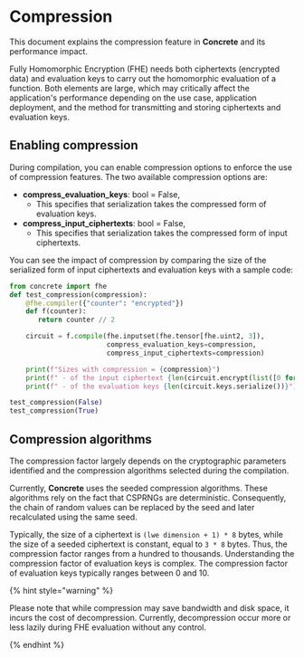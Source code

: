 # Compression
This document explains the compression feature in **Concrete** and its performance impact.

Fully Homomorphic Encryption (FHE) needs both ciphertexts (encrypted data) and evaluation keys to carry out the homomorphic evaluation of a function. Both elements are large, which may critically affect the application's performance depending on the use case, application deployment, and the method for transmitting and storing ciphertexts and evaluation keys.

## Enabling compression
During compilation, you can enable compression options to enforce the use of compression features. The two available compression options are:

* **compress\_evaluation\_keys**: bool = False,
    - This specifies that serialization takes the compressed form of evaluation keys.
* **compress\_input\_ciphertexts**: bool = False,
    * This specifies that serialization takes the compressed form of input ciphertexts.

You can see the impact of compression by comparing the size of the serialized form of input ciphertexts and evaluation keys with a sample code:

```python
from concrete import fhe
def test_compression(compression):
    @fhe.compiler({"counter": "encrypted"})
    def f(counter):
       return counter // 2

    circuit = f.compile(fhe.inputset(fhe.tensor[fhe.uint2, 3]),
                        compress_evaluation_keys=compression,
                        compress_input_ciphertexts=compression)

    print(f"Sizes with compression = {compression}")
    print(f" - of the input ciphertext {len(circuit.encrypt(list([0 for i in range(3)])).serialize())}")
    print(f" - of the evaluation keys {len(circuit.keys.serialize())}")

test_compression(False)
test_compression(True)
```
## Compression algorithms

The compression factor largely depends on the cryptographic parameters identified and the compression algorithms selected during the compilation.

Currently, **Concrete** uses the seeded compression algorithms. These algorithms rely on the fact that CSPRNGs are deterministic. Consequently, the chain of random values can be replaced by the seed and later recalculated using the same seed.

Typically, the size of a ciphertext is `(lwe dimension + 1) * 8` bytes, while the size of a seeded ciphertext is constant, equal to `3 * 8` bytes. Thus, the compression factor ranges from a hundred to thousands. Understanding the compression factor of evaluation keys is complex. The compression factor of evaluation keys typically ranges between 0 and 10.

{% hint style="warning" %}

Please note that while compression may save bandwidth and disk space, it incurs the cost of decompression. Currently, decompression occur more or less lazily during FHE evaluation without any control.

{% endhint %}
